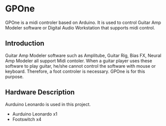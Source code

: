 # GPOne

GPOne is a midi controler based on Arduino. It is used to control Guitar Amp Modeler software or Digital Audio Workstation that supports midi control.

## Introduction

Guitar Amp Modeler software such as Amplitube, Guitar Rig, Bias FX, Neural Amp Modeler all support Midi contoler. When a guitar player uses these software to play guitar, he/she cannot control the software with mouse or keyboard. Therefore, a foot controler is necessary. GPOne is for this purpose. 

## Hardware Description
Aurduino Leonardo is used in this project.

- Aurduino Leonardo x1
- Footswitch x4


